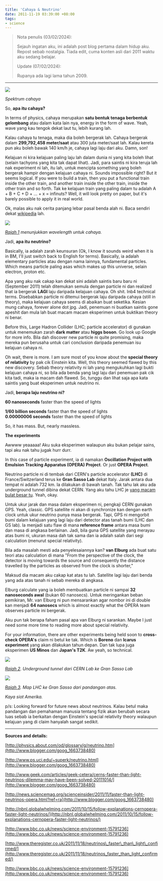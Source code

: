 ```yaml
---
title: 'Cahaya & Neutrino'
date: 2011-11-19 03:39:00 +08:00
tags: 
- science
---
```


> Nota penulis (03/02/2024):
> 
> Sejauh ingatan aku, ini adalah post blog pertama dalam hidup aku. Repost sebab nostalgia. Tiada edit, cuma konten asli dari 2011 waktu aku sedang belajar.
>
> Update (07/02/2024):
>
> Rupanya ada lagi lama tahun 2009.

---

[![](http://upload.wikimedia.org/wikipedia/commons/thumb/1/1f/Light_dispersion_of_a_mercury-vapor_lamp_with_a_flint_glass_prism_IPNr%C2%B00125.jpg/300px-Light_dispersion_of_a_mercury-vapor_lamp_with_a_flint_glass_prism_IPNr%C2%B00125.jpg)](http://upload.wikimedia.org/wikipedia/commons/thumb/1/1f/Light_dispersion_of_a_mercury-vapor_lamp_with_a_flint_glass_prism_IPNr%C2%B00125.jpg/300px-Light_dispersion_of_a_mercury-vapor_lamp_with_a_flint_glass_prism_IPNr%C2%B00125.jpg)

_Spektrum cahaya_

So, **apa itu cahaya?**

In terms of physics, cahaya merupakan **satu bentuk tenaga berbentuk gelombang** atau dalam kata lain nya, energy in the form of wave. Yeah, wave yang kau tengok dekat laut tu, lebih kurang lah.  
  
Kalau cahaya tu tenaga, maka dia boleh bergerak lah. Cahaya bergerak dalam **299,792,458 meter/saat** atau 300 juta meter/saat lah. Kalau kereta pun aku boleh bawak 140 km/h je, cahaya lagi laju dari aku. Damn, son!  
  
Kelajuan ni kira kelajuan paling laju lah dalam dunia ni yang kita boleh lihat (selain tachyons yang kita tak dapat lihat). Jadi, para saintis ni kira teruja lah nak experiment ni lah, itu lah, untuk mencipta something yang boleh bergerak hampir dengan kelajuan cahaya ni. Sounds impossible right? But it seems logical. If you were to build a train, then you put a functional train inside the other train, and another train inside the other train, inside the other train and so forth. Tak ke kelajuan train yang paling dalam tu adalah A + B + C + D + ... + x = infinuts? Well, it will look pretty on paper, but it's barely possible to apply it in real world.  
  
Ok, malas aku nak cerita panjang lebar pasal benda alah ni. Baca sendiri dekat [wikipedia](http://ms.wikipedia.org/wiki/Cahaya) lah.  
  
[![](http://www.overidon.com/wp-content/uploads/2010/06/wavelength-light1.jpg)](http://www.overidon.com/wp-content/uploads/2010/06/wavelength-light1.jpg)

_[Rajah 1](http://www.overidon.com/wp-content/uploads/2010/06/wavelength-light1.jpg) menunjukkan wavelength untuk cahaya._

Jadi, **apa itu neutrino?**

Basically, ia adalah zarah keunsuran (Ok, I know it sounds weird when it is in BM, I'll just switch back to English for terms). Basically, ia adalah elementary particles atau dengan nama lainnya, fundamental particles. Which means particle paling asas which makes up this universe, selain electron, proton etc. 

Apa yang aku nak cakap kan dekat sini adalah saintis baru baru ni (September 2011) telah ditemukan semula dengan particle ni dan realized that ia bergerak **LAGI** laju daripada kelajuan cahaya. Oh shit. Inb4 technical terms. Disebabkan particle ni ditemui bergerak laju daripada cahaya (still in theory), maka kelajuan cahaya seems di abaikan buat seketika. Kesian mung cahaya, forever alone dot jpg. Jadi, penemuan ni buatkan saintis gone apeshit dan mula lah buat macam macam eksperimen untuk buktikan theory ni benar.

Before this, Large Hadron Collider (LHC; particle accelerator) di gunakan untuk menemukan zarah **dark matter** atau **higgs boson**. Go look up Google for more info. Bila dah discover new particle ni quite promising, maka mereka pun berusaha untuk cari conclusion daripada penemuan isu kelajuan cahaya ni.

Oh wait, there is more. I am sure most of you know about the **special theory of relativity** by pak cik Einstein kita. Well, this theory seemed flawed by this new discovery. Sebab theory relativity ni lah yang mengukuhkan lagi bukti kelajuan cahaya ni, so bila ada benda yang lagi laju dari penemuan pak cik kita tadi, maka ia macam dah flawed. So, tunggu dan lihat saja apa kata saintis yang buat eksperimen untuk neutrino ni.  

Jadi, **berapa laju neutrino ni?**

**60 nanoseconds** faster than the speed of lights

**1/60 billion seconds** faster than the speed of lights  
**0.00000006 seconds** faster than the speed of lights

So, it has mass. But, nearly massless.

**The experiments**

Awwww yeaaaaa! Aku suka eksperimen walaupun aku bukan pelajar sains, tapi aku nak tahu jugak hurr durr.

In this case of particle experiment, ia di namakan **Oscillation Project with Emulsion Tracking Apparatus (OPERA) Project**. Or just **OPERA Project**.


Neutrino particle ni di tembak dari CERN's particle accelerator **(LHC)** di France/Switzerland terus ke **Gran Sasso Lab** dekat Italy. Jarak antara dua tempat ni adalah 732 km. Ia dilakukan di bawah tanah. Tak tahu lak aku ada underground tunnel dibina dekat CERN. Yang aku tahu LHC je [yang macam bulat besar tu](http://i.imgur.com/0Csj7.jpg). Yeah, okay.

Untuk ukur jarak dan masa dalam eksperimen ni, pengkaji CERN gunakan GPS. Yeah, classic. GPS satellite ni akan di synchronize kan dengan earth clock untuk ukur neutrino punya masa bergerak. Tapi, GPS ni mengorbit bumi dalam kelajuan yang lagi laju dari detector atas tanah bumi (LHC dan GS lab). Ia menjadi satu flaw di mana **reference frame** antara masa bumi dan masa di angkasa berlainan. Jadi, bila guna GPS satellite yang merayau atas bumi ni, ukuran masa dah tak sama dan ia adalah salah dari segi calculation (menurut special relativity).  
  
Bila ada masalah mesti ada penyelesaiannya kan? **van Elburg** ada buat satu teori atau calculation di mana "From the perspective of the clock, the detector is moving towards the source and consequently the distance travelled by the particles as observed from the clock is shorter,"  
  
Maksud dia macam aku cakap kat atas tu lah. Satellite lagi laju dari benda yang ada atas tanah ni sebab mereka di angkasa.  
  
Elburg calculate yang ia boleh membuatkan particle ni sampai **32 nanoseconds awal** (bukan 60 nanosecs). Untuk meringankan beban pemikiran, Mr. van Elburg ni pun mensarankan agar nombor ini di double kan menjadi **64 nanosecs** which is almost exactly what the OPERA team observes particle ini bergerak.  
  
Aku pun tak berapa faham pasal apa van Elburg ni sarankan. Maybe I just need some more time to reading more about special relativity.  
  
For your information, there are other experiments being held soon to **cross-check OPERA's** claim ni betul ke tak. Which is **Boreno** dan **Icarus experiment** yang akan dilakukan tahun depan. Dan tak lupa juga eksperimen **US Minos** dan **Japan's T2K**. Aw yeah, so technical.  
  
[![](http://i.imgur.com/2fbua.jpg)](http://i.imgur.com/2fbua.jpg)

_[Rajah 2](http://i.imgur.com/2fbua.jpg). Underground tunnel dari CERN Lab ke Gran Sasso Lab_

[![](http://i.imgur.com/nqCY3.jpg)](http://i.imgur.com/nqCY3.jpg)

_[Rajah 3](http://i.imgur.com/nqCY3.jpg). Map LHC ke Gran Sasso dari pandangan atas._

_Kaya siot Amerika._

p/s: Looking forward for future news about neutrinos. Kalau betul maka pandangan dan pemahaman manusia tentang fizik akan berubah secara luas sebab ia berkaitan dengan Einstein's special relativity theory walaupun kelajuan yang di claim hanyalah sangat sedikit.  
  
* * *

**Sources and details:**

[http://physics.about.com/od/glossary/g/neutrino.htm](http://www.blogger.com/goog_1663738480)

[http://www.ps.uci.edu/~superk/neutrino.html](http://www.blogger.com/goog_1663738480)

[http://www.geek.com/articles/geek-cetera/cerns-faster-than-light-neutrinos-dilemma-may-have-been-solved-20111014/](http://www.blogger.com/goog_1663738480)

[http://news.sciencemag.org/scienceinsider/2011/11/faster-than-light-neutrinos-opera.html?ref=ra](http://www.blogger.com/goog_1663738480)

[http://nbnl.globalwhelming.com/2011/10/15/follow-explanations-cernopera-faster-light-neutrinos/](http://nbnl.globalwhelming.com/2011/10/15/follow-explanations-cernopera-faster-light-neutrinos/)

[http://www.bbc.co.uk/news/science-environment-15791236](http://www.bbc.co.uk/news/science-environment-15791236)  

[http://www.theregister.co.uk/2011/11/18/neutrinos\_faster\_than\_light\_confirmed/](http://www.theregister.co.uk/2011/11/18/neutrinos_faster_than_light_confirmed/)  

[http://www.bbc.co.uk/news/science-environment-15791236](http://www.bbc.co.uk/news/science-environment-15791236)
